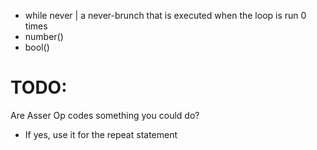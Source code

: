 ﻿- while never | a never-brunch that is executed when the loop is run 0 times
- number()
- bool()

# TODO:

Are Asser Op codes something you could do?
- If yes, use it for the repeat statement